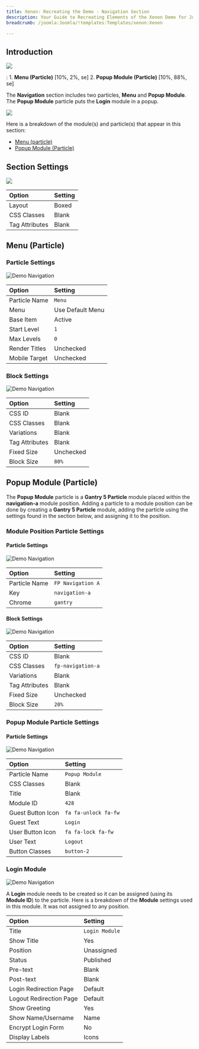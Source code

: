 ```yaml
---
title: Xenon: Recreating the Demo - Navigation Section
description: Your Guide to Recreating Elements of the Xenon Demo for Joomla
breadcrumb: /joomla:Joomla/!templates:Templates/xenon:Xenon

---
```


## Introduction

![](assets/demo_2.jpeg)

:   1. **Menu (Particle)** [10%, 2%, se]
    2. **Popup Module (Particle)** [10%, 88%, se]

The **Navigation** section includes two particles, **Menu** and **Popup Module**. The **Popup Module** particle puts the **Login** module in a popup.

![](assets/home_navigation.jpeg)

Here is a breakdown of the module(s) and particle(s) that appear in this section:

* [Menu (particle)](#menu-(particle))
* [Popup Module (Particle)](#popup-module-(particle))

## Section Settings

![](assets/demo_navigation_settings.jpeg)

| Option           | Setting     |
| :--------------- | :---------- |
| Layout           | Boxed       |
| CSS Classes      | Blank       |
| Tag Attributes   | Blank       |

## Menu (Particle)

### Particle Settings

![Demo Navigation](demo_navigation_1.jpeg)

| Option        | Setting          |
| :-----        | :-----           |
| Particle Name | `Menu`           |
| Menu          | Use Default Menu |
| Base Item     | Active           |
| Start Level   | `1`              |
| Max Levels    | `0`              |
| Render Titles | Unchecked        |
| Mobile Target | Unchecked        |

### Block Settings

![Demo Navigation](demo_navigation_2.jpeg)

| Option         | Setting   |
| :-----         | :-----    |
| CSS ID         | Blank     |
| CSS Classes    | Blank     |
| Variations     | Blank     |
| Tag Attributes | Blank     |
| Fixed Size     | Unchecked |
| Block Size     | `80%`     |

## Popup Module (Particle)

The **Popup Module** particle is a **Gantry 5 Particle** module placed within the **navigation-a** module position. Adding a particle to a module position can be done by creating a **Gantry 5 Particle** module, adding the particle using the settings found in the section below, and assigning it to the position.

### Module Position Particle Settings

#### Particle Settings

![Demo Navigation](demo_navigation_3.jpeg)

| Option        | Setting           |
| :-----        | :-----            |
| Particle Name | `FP Navigation A` |
| Key           | `navigation-a`    |
| Chrome        | `gantry`          |

#### Block Settings

![Demo Navigation](demo_navigation_4.jpeg)

| Option         | Setting           |
| :-----         | :-----            |
| CSS ID         | Blank             |
| CSS Classes    | `fp-navigation-a` |
| Variations     | Blank             |
| Tag Attributes | Blank             |
| Fixed Size     | Unchecked         |
| Block Size     | `20%`             |

### Popup Module Particle Settings

#### Particle Settings

![Demo Navigation](demo_navigation_5.jpeg)

| Option            | Setting              |
| :-----            | :-----               |
| Particle Name     | `Popup Module`       |
| CSS Classes       | Blank                |
| Title             | Blank                |
| Module ID         | `428`                |
| Guest Button Icon | `fa fa-unlock fa-fw` |
| Guest Text        | `Login`              |
| User Button Icon | `fa fa-lock fa-fw`   |
| User Text         | `Logout`             |
| Button Classes    | `button-2`           |

### Login Module

![Demo Navigation](demo_2b.jpeg)

A **Login** module needs to be created so it can be assigned (using its **Module ID**) to the particle. Here is a breakdown of the **Module** settings used in this module. It was not assigned to any position.

| Option                  | Setting        |
| :-----                  | :-----         |
| Title                   | `Login Module` |
| Show Title              | Yes            |
| Position                | Unassigned     |
| Status                  | Published      |
| Pre-text                | Blank          |
| Post-text               | Blank          |
| Login Redirection Page  | Default        |
| Logout Redirection Page | Default        |
| Show Greeting           | Yes            |
| Show Name/Username      | Name           |
| Encrypt Login Form      | No             |
| Display Labels          | Icons          |
